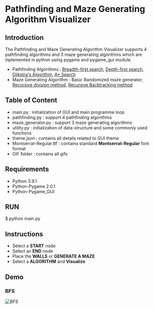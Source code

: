 # Pathfinding and Maze Generating Algorithm Visualizer

## Introduction 
The Pathfinding and Maze Generating Algorithm Visualizer supports 4 pathfinding algorithms and 3 maze generating algorithms which are inplemented in python using pygame and pygame_gui module.  
- Pathfinding Algorithms : [Breadth-first search], [Depth-first search], [Dijkstra's Algorithm], [A* Search]
- Maze Generating Algorithm : Basic Randomized maze generator, [Recursive division method], [Recursive Backtracking method]
## Table of Content
- main.py : initialization of GUI and main programme loop
- pathfinding.py : support 4 pathfinding algorithms
- maze_generator.py : support 3 maze generating algorithms
- utility.py : initialization of data-structure and some commonly used functions
- theme.json : contains all details related to GUI theme
- Montserrat-Regular.ttf : contains standard **Montserrat-Regular** font format
- GIF folder : contains all gifs

## Requirements
- Python 3.9.1
- Python-Pygame 2.0.1
- Python-Pygame_GUI 

## RUN
$ python main.py

## Instructions 
- Select a **START** node
- Select an **END** node
- Place the **WALLS** or **GENERATE A MAZE**
- Select a **ALGORITHM** and **Visualize**

## Demo
### BFS
![BFS](https://user-images.githubusercontent.com/57232967/108251997-207fda80-717e-11eb-8acd-4fb3992fef38.gif)




[Breadth-first search]: <https://en.wikipedia.org/wiki/Breadth-first_search>
[Depth-first search]: <https://en.wikipedia.org/wiki/Depth-first_search>
[Dijkstra's Algorithm]: <https://en.wikipedia.org/wiki/Dijkstra%27s_algorithm>
[A* Search]: <https://en.wikipedia.org/wiki/A*_search_algorithm>
[Recursive division method]: <https://en.wikipedia.org/wiki/Maze_generation_algorithm>
[Recursive Backtracking method]: <https://en.wikipedia.org/wiki/Maze_generation_algorithm>

